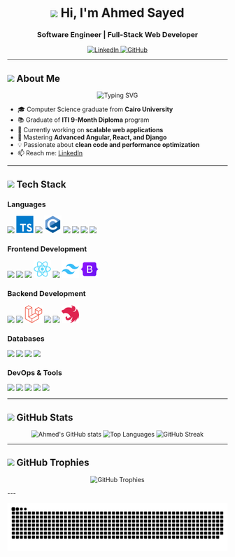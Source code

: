<div align="center">

# <img src="https://media.giphy.com/media/hvRJCLFzcasrR4ia7z/giphy.gif" width="30px"> Hi, I'm Ahmed Sayed
### **Software Engineer | Full-Stack Web Developer**

<a href="https://www.linkedin.com/in/ahmed-sayed4/">
  <img src="https://cdn-icons-png.flaticon.com/512/174/174857.png" width="40" alt="LinkedIn"/>
</a>
<a href="https://github.com/Ahmed-Sayed-1">
  <img src="https://cdn-icons-png.flaticon.com/512/25/25231.png" width="40" alt="GitHub"/>
</a>

</div>

---

## <img src="https://media.giphy.com/media/WUlplcMpOCEmTGBtBW/giphy.gif" width="30"> About Me

<p align="center">
  <img src="https://readme-typing-svg.demolab.com?font=Fira+Code&pause=1000&color=22D3EE&center=true&vCenter=true&width=435&lines=Full-Stack+Web+Developer;Computer+Science+Graduate;ITI+Diploma+Holder;Open-Source+Enthusiast" alt="Typing SVG" />
</p>

- 🎓 Computer Science graduate from **Cairo University**
- 📚 Graduate of **ITI 9-Month Diploma** program
- 🔭 Currently working on **scalable web applications**
- 🌱 Mastering **Advanced Angular, React, and Django**
- 💡 Passionate about **clean code and performance optimization**
- 📫 Reach me: [LinkedIn](https://www.linkedin.com/in/ahmed-sayed4/)

---

## <img src="https://media.giphy.com/media/QssGEmpkyEOhBCb7e1/giphy.gif" width="30"> Tech Stack

### **Languages**
<p>
  <img src="https://cdn.jsdelivr.net/gh/devicons/devicon/icons/java/java-original.svg" width="40"/>
  <img src="https://github.com/devicons/devicon/blob/master/icons/typescript/typescript-original.svg" width="40"/>
  <img src="https://cdn.jsdelivr.net/gh/devicons/devicon/icons/javascript/javascript-original.svg" width="40"/>
  <img src="https://github.com/devicons/devicon/blob/master/icons/c/c-original.svg" width="40"/>
<!--   <img src="https://github.com/devicons/devicon/blob/master/icons/cplusplus/cplusplus-original.svg" width="40"/> -->
  <img src="https://cdn.jsdelivr.net/gh/devicons/devicon/icons/python/python-original.svg" width="40"/>
  <img src="https://cdn.jsdelivr.net/gh/devicons/devicon/icons/php/php-original.svg" width="40"/>
  <img src="https://cdn.jsdelivr.net/gh/devicons/devicon/icons/ruby/ruby-original.svg" width="40"/>
  <img src="https://cdn.jsdelivr.net/gh/devicons/devicon/icons/dart/dart-original.svg" width="40"/>
</p>

### **Frontend Development**
<p>
  <img src="https://cdn.jsdelivr.net/gh/devicons/devicon/icons/html5/html5-original.svg" width="40"/>
  <img src="https://cdn.jsdelivr.net/gh/devicons/devicon/icons/css3/css3-original.svg" width="40"/>
  <img src="https://cdn.jsdelivr.net/gh/devicons/devicon/icons/angularjs/angularjs-original.svg" width="40"/>
  <img src="https://github.com/devicons/devicon/blob/master/icons/react/react-original.svg" width="40" alt="React logo"/>
  <img src="https://cdn.jsdelivr.net/gh/devicons/devicon/icons/vuejs/vuejs-original.svg" width="40"/>
  <img src="https://github.com/devicons/devicon/blob/master/icons/tailwindcss/tailwindcss-original.svg" width="40"/>
  <img src=" https://github.com/devicons/devicon/blob/master/icons/bootstrap/bootstrap-original.svg" width="40"/>

</p>

### **Backend Development**
<p>
  <img src="https://cdn.jsdelivr.net/gh/devicons/devicon/icons/nodejs/nodejs-original.svg" width="40"/>
  <img src="https://cdn.jsdelivr.net/gh/devicons/devicon/icons/django/django-plain.svg" width="40"/>
  <img src="https://github.com/devicons/devicon/blob/master/icons/laravel/laravel-original.svg" width="40"/>
  <img src="https://cdn.jsdelivr.net/gh/devicons/devicon/icons/rails/rails-plain.svg" width="40"/>
  <img src="https://cdn.jsdelivr.net/gh/devicons/devicon/icons/express/express-original.svg" width="40"/>
  <img src="https://github.com/devicons/devicon/blob/master/icons/nestjs/nestjs-original.svg" width="40"/>
</p>

### **Databases**
<p>
  <img src="https://cdn.jsdelivr.net/gh/devicons/devicon/icons/mysql/mysql-original.svg" width="40"/>
  <img src="https://cdn.jsdelivr.net/gh/devicons/devicon/icons/postgresql/postgresql-original.svg" width="40"/>
  <img src="https://cdn.jsdelivr.net/gh/devicons/devicon/icons/mongodb/mongodb-original.svg" width="40"/>
  <img src="https://cdn.jsdelivr.net/gh/devicons/devicon/icons/sqlite/sqlite-original.svg" width="40"/>
</p>

### **DevOps & Tools**
<p>
  <img src="https://cdn.jsdelivr.net/gh/devicons/devicon/icons/git/git-original.svg" width="40"/>
  <img src="https://cdn.jsdelivr.net/gh/devicons/devicon/icons/docker/docker-original.svg" width="40"/>
  <img src="https://cdn.jsdelivr.net/gh/devicons/devicon/icons/postman/postman-original.svg" width="40"/>
  <img src="https://cdn.jsdelivr.net/gh/devicons/devicon/icons/linux/linux-original.svg" width="40"/>
  <img src="https://cdn.jsdelivr.net/gh/devicons/devicon/icons/nginx/nginx-original.svg" width="40"/>
</p>

---

## <img src="https://media.giphy.com/media/ZCN6F3FAkwsyOGU2RS/giphy.gif" width="30"> GitHub Stats

<div align="center">
  
![Ahmed's GitHub stats](https://github-readme-stats.vercel.app/api?username=Ahmed-Sayed-1&show_icons=true&theme=radical&hide_border=true&include_all_commits=true)
![Top Languages](https://github-readme-stats.vercel.app/api/top-langs/?username=Ahmed-Sayed-1&layout=compact&theme=radical&hide_border=true)
![GitHub Streak](https://streak-stats.demolab.com?user=Ahmed-Sayed-1&theme=radical&hide_border=true)

</div>

---

## <img src="https://media.giphy.com/media/j2pOGeGYKe2xCCKwfi/giphy.gif" width="30"> GitHub Trophies

<div align="center">
  
![GitHub Trophies](https://github-profile-trophy.vercel.app/?username=Ahmed-Sayed-1&theme=radical&no-frame=true&row=2&column=4)

</div>
---
<!-- Snake -->
  <p align="center">
    <img src="https://raw.githubusercontent.com/platane/snk/output/github-contribution-grid-snake-dark.svg">
  </p>

